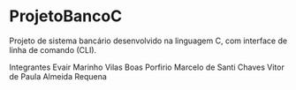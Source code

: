 # ProjetoBancoC
Projeto de sistema bancário desenvolvido na linguagem C, com interface de linha de comando (CLI).

Integrantes
Evair Marinho Vilas Boas Porfirio
Marcelo de Santi Chaves
Vitor de Paula Almeida Requena
